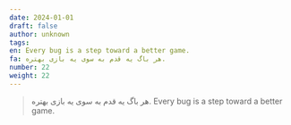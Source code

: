 ```yaml
---
date: 2024-01-01
draft: false
author: unknown
tags: 
en: Every bug is a step toward a better game.
fa: هر باگ یه قدم به سوی یه بازی بهتره.
number: 22
weight: 22
---
```

> هر باگ یه قدم به سوی یه بازی بهتره. 
> Every bug is a step toward a better game.

